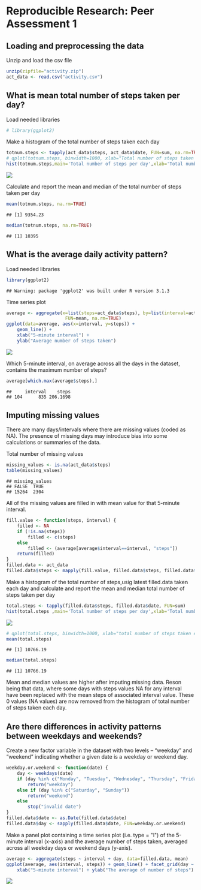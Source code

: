 # Reproducible Research: Peer Assessment 1


## Loading and preprocessing the data

Unzip and load the csv file


```r
unzip(zipfile="activity.zip")
act_data <- read.csv("activity.csv")
```


## What is mean total number of steps taken per day?
Load needed libraries

```r
# library(ggplot2)
```

Make a histogram of the total number of steps taken each day

```r
totnum.steps <- tapply(act_data$steps, act_data$date, FUN=sum, na.rm=TRUE)
# qplot(totnum.steps, binwidth=1000, xlab="Total number of steps taken each day")
hist(totnum.steps,main='Total number of steps per day',xlab='Total number of steps per day',col='blue')
```

![](PA1_template_files/figure-html/unnamed-chunk-2-1.png) 

Calculate and report the mean and median of the total number of steps taken per day

```r
mean(totnum.steps, na.rm=TRUE)
```

```
## [1] 9354.23
```

```r
median(totnum.steps, na.rm=TRUE)
```

```
## [1] 10395
```


## What is the average daily activity pattern?
Load needed libraries

```r
library(ggplot2)
```

```
## Warning: package 'ggplot2' was built under R version 3.1.3
```

Time series plot

```r
average <- aggregate(x=list(steps=act_data$steps), by=list(interval=act_data$interval),
                      FUN=mean, na.rm=TRUE)
ggplot(data=average, aes(x=interval, y=steps)) +
    geom_line() +
    xlab("5-minute interval") +
    ylab("Average number of steps taken")
```

![](PA1_template_files/figure-html/unnamed-chunk-5-1.png) 


Which 5-minute interval, on average across all the days in the dataset, contains the maximum number of steps?

```r
average[which.max(average$steps),]
```

```
##     interval    steps
## 104      835 206.1698
```


## Imputing missing values

There are many days/intervals where there are missing values (coded as NA). The presence of missing days may introduce bias into some calculations or summaries of the data.

Total number of missing values

```r
missing_values <- is.na(act_data$steps)
table(missing_values)
```

```
## missing_values
## FALSE  TRUE 
## 15264  2304
```

All of the missing values are filled in with mean value for that 5-minute interval.

```r
fill.value <- function(steps, interval) {
    filled <- NA
    if (!is.na(steps))
        filled <- c(steps)
    else
        filled <- (average[average$interval==interval, "steps"])
    return(filled)
}
filled.data <- act_data
filled.data$steps <- mapply(fill.value, filled.data$steps, filled.data$interval)
```


Make a histogram of the total number of steps,usig latest filled.data taken each day and calculate and report the mean and median total number of steps taken per day

```r
total.steps <- tapply(filled.data$steps, filled.data$date, FUN=sum)
hist(total.steps ,main='Total number of steps per day',xlab='Total number of steps per day',col='green')
```

![](PA1_template_files/figure-html/unnamed-chunk-9-1.png) 

```r
# qplot(total.steps, binwidth=1000, xlab="total number of steps taken each day")
mean(total.steps)
```

```
## [1] 10766.19
```

```r
median(total.steps)
```

```
## [1] 10766.19
```


Mean and median values are higher after imputing missing data.
Reson being that data, where some days with steps values NA for any interval have been replaced with the mean steps of associated interval value.
These 0 values (NA values) are now removed from the histogram of total number of steps taken each day.

## Are there differences in activity patterns between weekdays and weekends?

Create a new factor variable in the dataset with two levels – “weekday” and “weekend” indicating whether a given date is a weekday or weekend day.

```r
weekday.or.weekend <- function(date) {
    day <- weekdays(date)
    if (day %in% c("Monday", "Tuesday", "Wednesday", "Thursday", "Friday"))
        return("weekday")
    else if (day %in% c("Saturday", "Sunday"))
        return("weekend")
    else
        stop("invalid date")
}
filled.data$date <- as.Date(filled.data$date)
filled.data$day <- sapply(filled.data$date, FUN=weekday.or.weekend)
```


Make a panel plot containing a time series plot (i.e. type = "l") of the 5-minute interval (x-axis) and the average number of steps taken, averaged across all weekday days or weekend days (y-axis).

```r
average <- aggregate(steps ~ interval + day, data=filled.data, mean)
ggplot(average, aes(interval, steps)) + geom_line() + facet_grid(day ~ .) +
    xlab("5-minute interval") + ylab("The average of number of steps")
```

![](PA1_template_files/figure-html/unnamed-chunk-11-1.png) 
